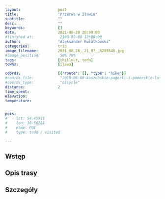 ```yaml
---
layout:                 post
title:                  "Przerwa w Iławie"
subtitle:               ""
desc:                   ""
keywords:               []
date:                   2021-08-28 20:00:00
#finished_at:            2100-02-09 12:00:00
author:                 "Aleksander Kwiatkowski"
categories:             trip
image_filename:         2021_08_28__21_07__8283348.jpg
#image_position:         50% 70%
tags:                   [chillout, todo]
towns:                  [ilawa]

coords:                 [{"route": [], "type": "hike"}]
#coords_file:            "2019-06-08-kaszubskie-pagorki-i-pomorskie-lasy.json"
#coords_type:            "bicycle"
distance:               2
time_spent:             
elevation:              
temperature:            


pois:
#  - lat: 54.45911
#    lon: 18.56281
#    name: POI
#    type: todo / visited

---
```



## Wstęp

## Opis trasy

## Szczegóły
